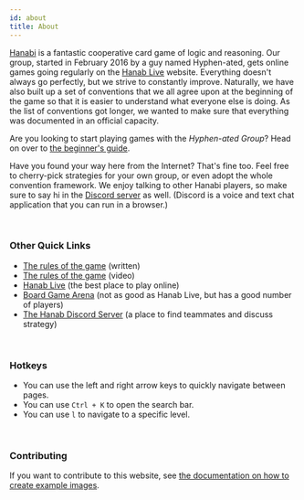 ```yaml
---
id: about
title: About
---
```


[Hanabi](https://boardgamegeek.com/boardgame/98778/hanabi) is a fantastic cooperative card game of logic and reasoning. Our group, started in February 2016 by a guy named Hyphen-ated, gets online games going regularly on the [Hanab Live](https://hanab.live) website. Everything doesn't always go perfectly, but we strive to constantly improve. Naturally, we have also built up a set of conventions that we all agree upon at the beginning of the game so that it is easier to understand what everyone else is doing. As the list of conventions got longer, we wanted to make sure that everything was documented in an official capacity.

Are you looking to start playing games with the *Hyphen-ated Group*? Head on over to [the beginner's guide](/docs/beginner).

Have you found your way here from the Internet? That's fine too. Feel free to cherry-pick strategies for your own group, or even adopt the whole convention framework. We enjoy talking to other Hanabi players, so make sure to say hi in the [Discord server](https://discord.gg/FADvkJp) as well. (Discord is a voice and text chat application that you can run in a browser.)

<br />

### Other Quick Links

- [The rules of the game](https://github.com/Zamiell/hanabi-live/blob/master/docs/RULES.md) (written)
- [The rules of the game](https://www.youtube.com/watch?v=VrFCekQb4nY) (video)
- [Hanab Live](https://hanab.live) (the best place to play online)
- [Board Game Arena](http://boardgamearena.com) (not as good as Hanab Live, but has a good number of players)
- [The Hanab Discord Server](https://discord.gg/FADvkJp) (a place to find teammates and discuss strategy)

<br />

### Hotkeys

- You can use the left and right arrow keys to quickly navigate between pages.
- You can use `Ctrl + K` to open the search bar.
- You can use `l` to navigate to a specific level.

<br />

### Contributing

If you want to contribute to this website, see [the documentation on how to create example images](image-format.md).
